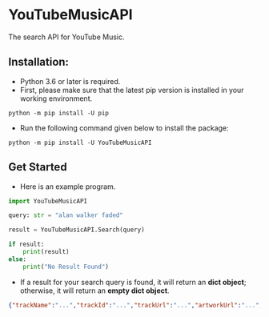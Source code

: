 # YouTubeMusicAPI
The search API for YouTube Music.

## Installation:
- Python 3.6 or later is required.
- First, please make sure that the latest pip version is installed in your working environment.
```
python -m pip install -U pip
```
- Run the following command given below to install the package:
```
python -m pip install -U YouTubeMusicAPI
```

## Get Started
- Here is an example program.
```py
import YouTubeMusicAPI

query: str = "alan walker faded"

result = YouTubeMusicAPI.Search(query)

if result:
    print(result)
else:
    print("No Result Found")
```
- If a result for your search query is found, it will return an **dict object**; otherwise, it will return an  **empty dict object**. 
```json
{"trackName":"...","trackId":"...","trackUrl":"...","artworkUrl":"...","artistName":"...","artistUrl":"..."}
```
